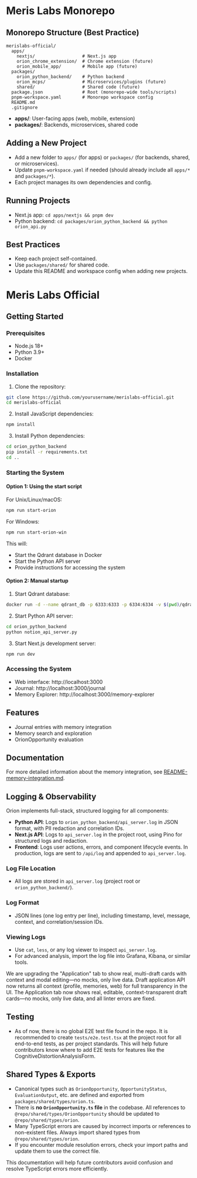 # Meris Labs Monorepo

## Monorepo Structure (Best Practice)

```
merislabs-official/
  apps/
    nextjs/                  # Next.js app
    orion_chrome_extension/  # Chrome extension (future)
    orion_mobile_app/        # Mobile app (future)
  packages/
    orion_python_backend/    # Python backend
    orion_mcps/              # Microservices/plugins (future)
    shared/                  # Shared code (future)
  package.json               # Root (monorepo-wide tools/scripts)
  pnpm-workspace.yaml        # Monorepo workspace config
  README.md
  .gitignore
```

- **apps/**: User-facing apps (web, mobile, extension)
- **packages/**: Backends, microservices, shared code

## Adding a New Project
- Add a new folder to `apps/` (for apps) or `packages/` (for backends, shared, or microservices).
- Update `pnpm-workspace.yaml` if needed (should already include all `apps/*` and `packages/*`).
- Each project manages its own dependencies and config.

## Running Projects
- Next.js app: `cd apps/nextjs && pnpm dev`
- Python backend: `cd packages/orion_python_backend && python orion_api.py`

## Best Practices
- Keep each project self-contained.
- Use `packages/shared/` for shared code.
- Update this README and workspace config when adding new projects.

# Meris Labs Official

## Getting Started

### Prerequisites

- Node.js 18+
- Python 3.9+
- Docker

### Installation

1. Clone the repository:
```bash
git clone https://github.com/yourusername/merislabs-official.git
cd merislabs-official
```

2. Install JavaScript dependencies:
```bash
npm install
```

3. Install Python dependencies:
```bash
cd orion_python_backend
pip install -r requirements.txt
cd ..
```

### Starting the System

#### Option 1: Using the start script

For Unix/Linux/macOS:
```bash
npm run start-orion
```

For Windows:
```bash
npm run start-orion-win
```

This will:
- Start the Qdrant database in Docker
- Start the Python API server
- Provide instructions for accessing the system

#### Option 2: Manual startup

1. Start Qdrant database:
```bash
docker run -d --name qdrant_db -p 6333:6333 -p 6334:6334 -v $(pwd)/qdrant_storage:/qdrant/storage qdrant/qdrant
```

2. Start Python API server:
```bash
cd orion_python_backend
python notion_api_server.py
```

3. Start Next.js development server:
```bash
npm run dev
```

### Accessing the System

- Web interface: http://localhost:3000
- Journal: http://localhost:3000/journal
- Memory Explorer: http://localhost:3000/memory-explorer

## Features

- Journal entries with memory integration
- Memory search and exploration
- OrionOpportunity evaluation

## Documentation

For more detailed information about the memory integration, see [README-memory-integration.md](README-memory-integration.md).

## Logging & Observability

Orion implements full-stack, structured logging for all components:

- **Python API**: Logs to `orion_python_backend/api_server.log` in JSON format, with PII redaction and correlation IDs.
- **Next.js API**: Logs to `api_server.log` in the project root, using Pino for structured logs and redaction.
- **Frontend**: Logs user actions, errors, and component lifecycle events. In production, logs are sent to `/api/log` and appended to `api_server.log`.

### Log File Location
- All logs are stored in `api_server.log` (project root or `orion_python_backend/`).

### Log Format
- JSON lines (one log entry per line), including timestamp, level, message, context, and correlation/session IDs.

### Viewing Logs
- Use `cat`, `less`, or any log viewer to inspect `api_server.log`.
- For advanced analysis, import the log file into Grafana, Kibana, or similar tools.


We are upgrading the "Application" tab to show real, multi-draft cards with context and modal editing—no mocks, only live data.
Draft application API now returns all context (profile, memories, web) for full transparency in the UI.
The Application tab now shows real, editable, context-transparent draft cards—no mocks, only live data, and all linter errors are fixed.

## Testing

- As of now, there is no global E2E test file found in the repo. It is recommended to create `tests/e2e.test.tsx` at the project root for all end-to-end tests, as per project standards. This will help future contributors know where to add E2E tests for features like the CognitiveDistortionAnalysisForm.

## Shared Types & Exports

- Canonical types such as `OrionOpportunity`, `OpportunityStatus`, `EvaluationOutput`, etc. are defined and exported from `packages/shared/types/orion.ts`.
- There is **no `OrionOpportunity.ts` file** in the codebase. All references to `@repo/shared/types/OrionOpportunity` should be updated to `@repo/shared/types/orion`.
- Many TypeScript errors are caused by incorrect imports or references to non-existent files. Always import shared types from `@repo/shared/types/orion`.
- If you encounter module resolution errors, check your import paths and update them to use the correct file.

This documentation will help future contributors avoid confusion and resolve TypeScript errors more efficiently.
